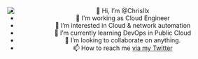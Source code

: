 <div align="center">
<img src='https://i.pinimg.com/originals/28/94/3f/28943f1f65029b726520e0a202900d2c.gif' align='left'>

- 👋 Hi, I’m @ChrisIIx
- 🏫 I'm working as Cloud Engineer
- 👀 I’m interested in Cloud & network automation
- 🌱 I’m currently learning DevOps in Public Cloud
- 💞️ I’m looking to collaborate on anything.
- 📫 How to reach me [via my Twitter](https://twitter.com/Christogo_)

